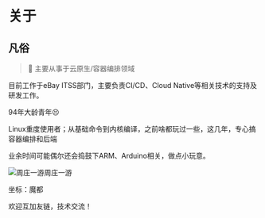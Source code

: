# 关于

## 凡俗

> 🚀 主要从事于云原生/容器编排领域

目前工作于eBay ITSS部门，主要负责CI/CD、Cloud Native等相关技术的支持及研发工作。

94年大龄青年😣

Linux重度使用者；从基础命令到内核编译，之前啥都玩过一些，这几年，专心搞容器编排和后端

业余时间可能偶尔还会捣鼓下ARM、Arduino相关，做点小玩意。

![周庄一游](https://oss.zhuyongci.com/bookimg/6432d289dd6e4dbaae7909f95b4f6d24.jpg)周庄一游


坐标：魔都





欢迎互加友链，技术交流！